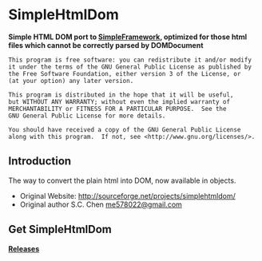 SimpleHtmlDom
===================

__Simple HTML DOM port to [SimpleFramework](https://github.com/PeratX/SimpleFramework), optimized for those html files which cannot be correctly parsed by DOMDocument__

	This program is free software: you can redistribute it and/or modify
	it under the terms of the GNU General Public License as published by
	the Free Software Foundation, either version 3 of the License, or
	(at your option) any later version.

	This program is distributed in the hope that it will be useful,
	but WITHOUT ANY WARRANTY; without even the implied warranty of
	MERCHANTABILITY or FITNESS FOR A PARTICULAR PURPOSE.  See the
	GNU General Public License for more details.

	You should have received a copy of the GNU General Public License
	along with this program.  If not, see <http://www.gnu.org/licenses/>.

Introduction
-------------
The way to convert the plain html into DOM, now available in objects.

 * Original Website: http://sourceforge.net/projects/simplehtmldom/
 * Original author S.C. Chen <me578022@gmail.com>

Get SimpleHtmlDom
-------------
__[Releases](https://github.com/PeratX/SimpleHtmlDom/releases)__